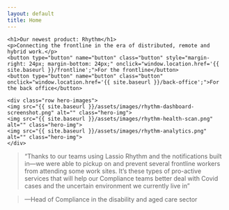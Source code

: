 ```yaml
---
layout: default
title: Home
---
```


<div class="row hero">

    <h1>Our newest product: Rhythm</h1>
    <p>Connecting the frontline in the era of distributed, remote and hybrid work.</p>
    <button type="button" name="button" class="button" style="margin-right: 24px; margin-bottom: 24px;" onclick="window.location.href='{{ site.baseurl }}/frontline';">For the frontline</button>
    <button type="button" name="button" class="button" onclick="window.location.href='{{ site.baseurl }}/back-office';">For the back office</button>

    <div class="row hero-images">
    <img src="{{ site.baseurl }}/assets/images/rhythm-dashboard-screenshot.png" alt="" class="hero-img">
    <img src="{{ site.baseurl }}/assets/images/rhythm-health-scan.png" alt="" class="hero-img">
    <img src="{{ site.baseurl }}/assets/images/rhythm-analytics.png" alt="" class="hero-img">
    </div>
</div>


> “Thanks to our teams using Lassio Rhythm and the notifications built in&mdash;we were able to pickup on and prevent several frontline workers from attending some work sites. It’s these types of pro-active services that will help our Compliance teams better deal with Covid cases and the uncertain environment we currently live in”

> &mdash;Head of Compliance in the disability and aged care sector
